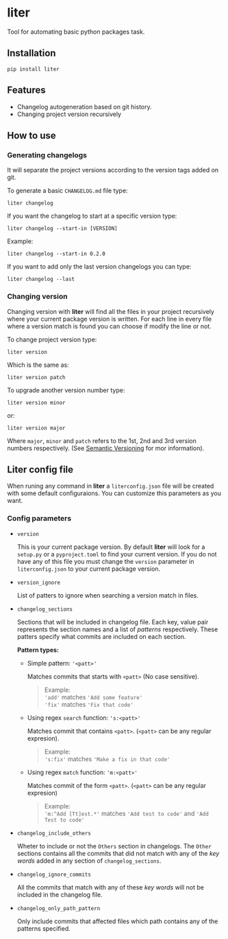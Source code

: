 # liter

Tool for automating basic python packages task.

## Installation

```shell
pip install liter
```

## Features

- Changelog autogeneration based on git history.
- Changing project version recursively
  
## How to use

### Generating changelogs

It will separate the project versions according to the version tags added on git.

To generate a basic `CHANGELOG.md` file type:

```shell
liter changelog
```

If you want the changelog to start at a specific version type:

```shell
liter changelog --start-in [VERSION]
```

Example:

```shell
liter changelog --start-in 0.2.0
```

If you want to add only the last version changelogs you can type:

```shell
liter changelog --last
```

### Changing version

Changing version with **liter** will find all the files in your project recursively where your current package version is written. For each line in every file where a version match is found you can choose if modify the line or not.

To change project version type:

```shell
liter version
```

Which is the same as:

```shell
liter version patch
```

To upgrade another version number type:

```shell
liter version minor
```

or:

```shell
liter version major
```

Where `major`, `minor` and `patch` refers to the 1st, 2nd and 3rd version numbers respectively. (See [Semantic Versioning](https://semver.org/) for mor information).

## Liter config file

When runing any command in **liter** a `literconfig.json` file will be created with some default configuraions. You can customize this parameters as you want.

### Config parameters

- `version`

  This is your current package version. By default **liter** will look for a `setup.py` or a `pyproject.toml` to find your current version. If you do not have any of this file you must change the `version` parameter in `literconfig.json` to your current package version.

- `version_ignore`

  List of patters to ignore when searching a version match in files.

- `changelog_sections`

  Sections that will be included in changelog file. Each key, value pair represents the section names and a list of *patterns* respectively. These patters specify what commits are included on each section.

  **Pattern types:**

  - Simple pattern: `'<patt>'`

    Matches commits that starts with `<patt>` (No case sensitive).

    > Example:\
    > `'add'` matches `'Add some feature'`\
    > `'fix'` matches `'Fix that code'`

  - Using regex `search` function: `'s:<patt>'`

    Matches commit that contains `<patt>`. (`<patt>` can be any regular expresion).

    > Example:\
    > `'s:fix'` matches `'Make a fix in that code'`

  - Using regex `match` function: `'m:<patt>'`

    Matches commit of the form `<patt>`. (`<patt>` can be any regular expresion)

    > Example:\
    > `'m:^Add [Tt]est.*'` matches `'Add test to code'` and `'Add Test to code'`

- `changelog_include_others`

  Wheter to include or not the `Others` section in changelogs. The `Other` sections contains all the commits that did not match with any of the *key words* added in any section of `changelog_sections`.

- `changelog_ignore_commits`

  All the commits that match with any of these *key words* will not be included in the changelog file.

- `changelog_only_path_pattern`

  Only include commits that affected files which path contains any of the patterns specified.
